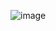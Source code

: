 ![image](https://github.com/user-attachments/assets/e0cb20e4-8e87-480d-bad0-5dc407675594)

<!---
Victor-V-costa/Victor-V-costa is a ✨ special ✨ repository because its `README.md` (this file) appears on your GitHub profile.
You can click the Preview link to take a look at your changes.
--->
